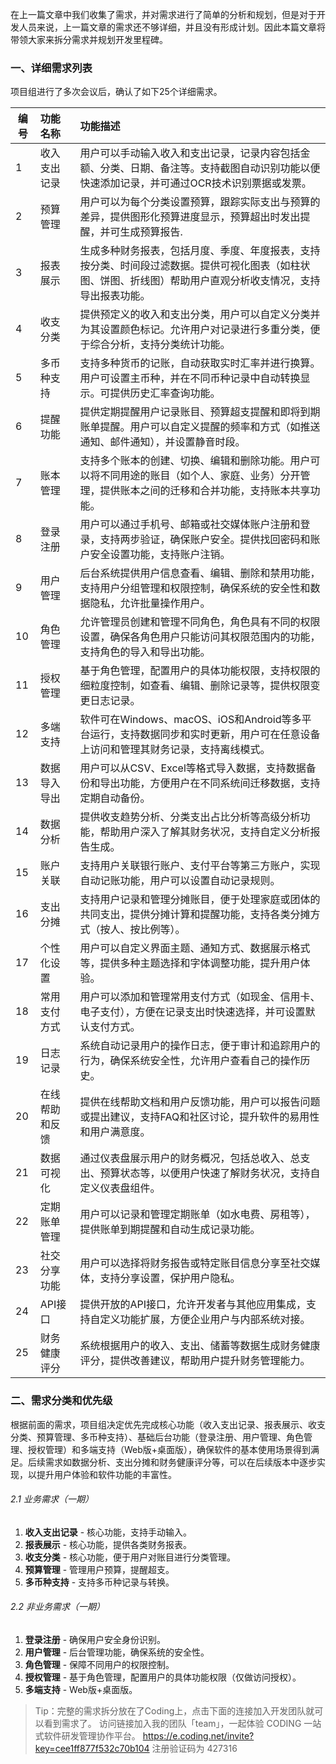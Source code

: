 ﻿在上一篇文章中我们收集了需求，并对需求进行了简单的分析和规划，但是对于开发人员来说，上一篇文章的需求还不够详细，并且没有形成计划。因此本篇文章将带领大家来拆分需求并规划开发里程碑。 
### 一、详细需求列表
项目组进行了多次会议后，确认了如下25个详细需求。

| 编号 | 功能名称| 功能描述|
|------|:------|:------|
|1|收入支出记录| 用户可以手动输入收入和支出记录，记录内容包括金额、分类、日期、备注等。支持截图自动识别功能以便快速添加记录，并可通过OCR技术识别票据或发票。|
|2| 预算管理| 用户可以为每个分类设置预算，跟踪实际支出与预算的差异，提供图形化预算进度显示，预算超出时发出提醒，并可生成预算报告.|
|3| 报表展示| 生成多种财务报表，包括月度、季度、年度报表，支持按分类、时间段过滤数据。提供可视化图表（如柱状图、饼图、折线图）帮助用户直观分析收支情况，支持导出报表功能。|
|4| 收支分类| 提供预定义的收入和支出分类，用户可以自定义分类并为其设置颜色标记。允许用户对记录进行多重分类，便于综合分析，支持分类统计功能。|
|5| 多币种支持| 支持多种货币的记账，自动获取实时汇率并进行换算。用户可设置主币种，并在不同币种记录中自动转换显示。可提供历史汇率查询功能。|
|6| 提醒功能 | 提供定期提醒用户记录账目、预算超支提醒和即将到期账单提醒。用户可以自定义提醒的频率和方式（如推送通知、邮件通知），并设置静音时段。|
|7| 账本管理 | 支持多个账本的创建、切换、编辑和删除功能。用户可以将不同用途的账目（如个人、家庭、业务）分开管理，提供账本之间的迁移和合并功能，支持账本共享功能。|
|8| 登录注册| 用户可以通过手机号、邮箱或社交媒体账户注册和登录，支持两步验证，确保账户安全。提供找回密码和账户安全设置功能，支持账户注销。 |
|9| 用户管理 | 后台系统提供用户信息查看、编辑、删除和禁用功能，支持用户分组管理和权限控制，确保系统的安全性和数据隐私，允许批量操作用户。|
|10| 角色管理 | 允许管理员创建和管理不同角色，角色具有不同的权限设置，确保各角色用户只能访问其权限范围内的功能，支持角色的导入和导出功能。|
|11| 授权管理| 基于角色管理，配置用户的具体功能权限，支持权限的细粒度控制，如查看、编辑、删除记录等，提供权限变更日志记录。|
|12| 多端支持|软件可在Windows、macOS、iOS和Android等多平台运行，支持数据同步和实时更新，用户可在任意设备上访问和管理其财务记录，支持离线模式。|
|13| 数据导入导出| 用户可以从CSV、Excel等格式导入数据，支持数据备份和导出功能，方便用户在不同系统间迁移数据，支持定期自动备份。|
|14| 数据分析| 提供收支趋势分析、分类支出占比分析等高级分析功能，帮助用户深入了解其财务状况，支持自定义分析报告生成。|
|15| 账户关联| 支持用户关联银行账户、支付平台等第三方账户，实现自动记账功能，用户可以设置自动记录规则。|
|16| 支出分摊| 支持用户记录和管理分摊账目，便于处理家庭或团体的共同支出，提供分摊计算和提醒功能，支持各类分摊方式（按人、按比例等）。|
|17| 个性化设置 | 用户可以自定义界面主题、通知方式、数据展示格式等，提供多种主题选择和字体调整功能，提升用户体验。|
|18| 常用支付方式| 用户可以添加和管理常用支付方式（如现金、信用卡、电子支付），方便在记录支出时快速选择，并可设置默认支付方式。|
|19| 日志记录| 系统自动记录用户的操作日志，便于审计和追踪用户的行为，确保系统安全性，允许用户查看自己的操作历史。|
|20   | 在线帮助和反馈     | 提供在线帮助文档和用户反馈功能，用户可以报告问题或提出建议，支持FAQ和社区讨论，提升软件的易用性和用户满意度。 |
| 21   | 数据可视化         | 通过仪表盘展示用户的财务概况，包括总收入、总支出、预算状态等，以便用户快速了解财务状况，支持自定义仪表盘组件。 |
| 22   | 定期账单管理       | 用户可以记录和管理定期账单（如水电费、房租等），提供账单到期提醒和自动生成记录功能。|
| 23   | 社交分享功能       | 用户可以选择将财务报告或特定账目信息分享至社交媒体，支持分享设置，保护用户隐私。|
| 24   | API接口            | 提供开放的API接口，允许开发者与其他应用集成，支持自定义功能扩展，方便企业用户与内部系统对接。  |
| 25   | 财务健康评分| 系统根据用户的收入、支出、储蓄等数据生成财务健康评分，提供改善建议，帮助用户提升财务管理能力。|

### 二、需求分类和优先级
根据前面的需求，项目组决定优先完成核心功能（收入支出记录、报表展示、收支分类、预算管理、多币种支持）、基础后台功能（登录注册、用户管理、角色管理、授权管理）和多端支持（Web版+桌面版），确保软件的基本使用场景得到满足。后续需求如数据分析、支出分摊和财务健康评分等，可以在后续版本中逐步实现，以提升用户体验和软件功能的丰富性。
###### 2.1 业务需求（一期）
1. **收入支出记录** - 核心功能，支持手动输入。
2. **报表展示** - 核心功能，提供各类财务报表。
3. **收支分类** - 核心功能，便于用户对账目进行分类管理。
4. **预算管理** - 管理用户预算，提醒超支。
5. **多币种支持** - 支持多币种记录与转换。
###### 2.2 非业务需求（一期）
1. **登录注册** - 确保用户安全身份识别。
2. **用户管理** - 后台管理功能，确保系统的安全性。
3. **角色管理** - 保障不同用户的权限控制。
4. **授权管理** - 基于角色管理，配置用户的具体功能权限（仅做访问授权）。
5. **多端支持** - Web版+桌面版。


>Tip：完整的需求拆分放在了Coding上，点击下面的连接加入开发团队就可以看到需求了。
>访问链接加入我的团队「team」，一起体验 CODING 一站式软件研发管理协作平台。
> https://e.coding.net/invite?key=cee1ff877f532c70b104
> 注册验证码为 427316
